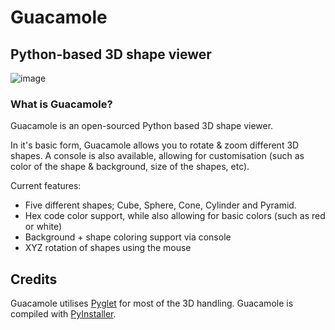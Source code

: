 # Guacamole
## Python-based 3D shape viewer

![image](https://user-images.githubusercontent.com/126778577/235465913-43834301-b303-42be-808c-6e6afb70ce2c.png)

### What is Guacamole?

Guacamole is an open-sourced Python based 3D shape viewer.

In it's basic form, Guacamole allows you to rotate & zoom different 3D shapes. A console is also available, allowing for customisation (such as color of the shape & background, size of the shapes, etc).

Current features:
- Five different shapes; Cube, Sphere, Cone, Cylinder and Pyramid.
- Hex code color support, while also allowing for basic colors (such as red or white)
- Background + shape coloring support via console
- XYZ rotation of shapes using the mouse

## Credits

Guacamole utilises [Pyglet](https://pyglet.org/) for most of the 3D handling. Guacamole is compiled with [PyInstaller](https://github.com/pyinstaller/pyinstaller).
